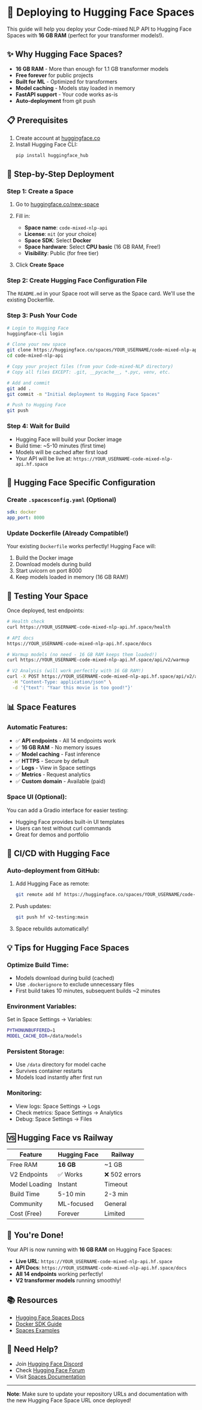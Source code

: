 # 🚀 Deploying to Hugging Face Spaces

This guide will help you deploy your Code-mixed NLP API to Hugging Face Spaces with **16 GB RAM** (perfect for your transformer models!).

## ✨ Why Hugging Face Spaces?

- **16 GB RAM** - More than enough for 1.1 GB transformer models
- **Free forever** for public projects
- **Built for ML** - Optimized for transformers
- **Model caching** - Models stay loaded in memory
- **FastAPI support** - Your code works as-is
- **Auto-deployment** from git push

## 📋 Prerequisites

1. Create account at [huggingface.co](https://huggingface.co/join)
2. Install Hugging Face CLI:
   ```bash
   pip install huggingface_hub
   ```

## 🔧 Step-by-Step Deployment

### Step 1: Create a Space

1. Go to [huggingface.co/new-space](https://huggingface.co/new-space)
2. Fill in:
   - **Space name**: `code-mixed-nlp-api`
   - **License**: `mit` (or your choice)
   - **Space SDK**: Select **Docker**
   - **Space hardware**: Select **CPU basic** (16 GB RAM, Free!)
   - **Visibility**: Public (for free tier)

3. Click **Create Space**

### Step 2: Create Hugging Face Configuration File

The `README.md` in your Space root will serve as the Space card. We'll use the existing Dockerfile.

### Step 3: Push Your Code

```bash
# Login to Hugging Face
huggingface-cli login

# Clone your new space
git clone https://huggingface.co/spaces/YOUR_USERNAME/code-mixed-nlp-api
cd code-mixed-nlp-api

# Copy your project files (from your Code-mixed-NLP directory)
# Copy all files EXCEPT: .git, __pycache__, *.pyc, venv, etc.

# Add and commit
git add .
git commit -m "Initial deployment to Hugging Face Spaces"

# Push to Hugging Face
git push
```

### Step 4: Wait for Build

- Hugging Face will build your Docker image
- Build time: ~5-10 minutes (first time)
- Models will be cached after first load
- Your API will be live at: `https://YOUR_USERNAME-code-mixed-nlp-api.hf.space`

## 🎯 Hugging Face Specific Configuration

### Create `.spacesconfig.yaml` (Optional)

```yaml
sdk: docker
app_port: 8000
```

### Update Dockerfile (Already Compatible!)

Your existing `Dockerfile` works perfectly! Hugging Face will:
1. Build the Docker image
2. Download models during build
3. Start uvicorn on port 8000
4. Keep models loaded in memory (16 GB RAM!)

## 🧪 Testing Your Space

Once deployed, test endpoints:

```bash
# Health check
curl https://YOUR_USERNAME-code-mixed-nlp-api.hf.space/health

# API docs
https://YOUR_USERNAME-code-mixed-nlp-api.hf.space/docs

# Warmup models (no need - 16 GB RAM keeps them loaded!)
curl https://YOUR_USERNAME-code-mixed-nlp-api.hf.space/api/v2/warmup

# V2 Analysis (will work perfectly with 16 GB RAM!)
curl -X POST https://YOUR_USERNAME-code-mixed-nlp-api.hf.space/api/v2/analyze \
  -H "Content-Type: application/json" \
  -d '{"text": "Yaar this movie is too good!"}'
```

## 📊 Space Features

### Automatic Features:
- ✅ **API endpoints** - All 14 endpoints work
- ✅ **16 GB RAM** - No memory issues
- ✅ **Model caching** - Fast inference
- ✅ **HTTPS** - Secure by default
- ✅ **Logs** - View in Space settings
- ✅ **Metrics** - Request analytics
- ✅ **Custom domain** - Available (paid)

### Space UI (Optional):
You can add a Gradio interface for easier testing:
- Hugging Face provides built-in UI templates
- Users can test without curl commands
- Great for demos and portfolio

## 🔄 CI/CD with Hugging Face

### Auto-deployment from GitHub:

1. Add Hugging Face as remote:
   ```bash
   git remote add hf https://huggingface.co/spaces/YOUR_USERNAME/code-mixed-nlp-api
   ```

2. Push updates:
   ```bash
   git push hf v2-testing:main
   ```

3. Space rebuilds automatically!

## 💡 Tips for Hugging Face Spaces

### Optimize Build Time:
- Models download during build (cached)
- Use `.dockerignore` to exclude unnecessary files
- First build takes 10 minutes, subsequent builds ~2 minutes

### Environment Variables:
Set in Space Settings → Variables:
```bash
PYTHONUNBUFFERED=1
MODEL_CACHE_DIR=/data/models
```

### Persistent Storage:
- Use `/data` directory for model cache
- Survives container restarts
- Models load instantly after first run

### Monitoring:
- View logs: Space Settings → Logs
- Check metrics: Space Settings → Analytics
- Debug: Space Settings → Files

## 🆚 Hugging Face vs Railway

| Feature | Hugging Face | Railway |
|---------|-------------|---------|
| Free RAM | **16 GB** | ~1 GB |
| V2 Endpoints | ✅ Works | ❌ 502 errors |
| Model Loading | Instant | Timeout |
| Build Time | 5-10 min | 2-3 min |
| Community | ML-focused | General |
| Cost (Free) | Forever | Limited |

## 🎉 You're Done!

Your API is now running with **16 GB RAM** on Hugging Face Spaces:

- **Live URL**: `https://YOUR_USERNAME-code-mixed-nlp-api.hf.space`
- **API Docs**: `https://YOUR_USERNAME-code-mixed-nlp-api.hf.space/docs`
- **All 14 endpoints** working perfectly!
- **V2 transformer models** running smoothly!

## 📚 Resources

- [Hugging Face Spaces Docs](https://huggingface.co/docs/hub/spaces)
- [Docker SDK Guide](https://huggingface.co/docs/hub/spaces-sdks-docker)
- [Spaces Examples](https://huggingface.co/spaces)

## 🤝 Need Help?

- Join [Hugging Face Discord](https://hf.co/join/discord)
- Check [Hugging Face Forum](https://discuss.huggingface.co)
- Visit [Spaces Documentation](https://huggingface.co/docs/hub/spaces)

---

**Note**: Make sure to update your repository URLs and documentation with the new Hugging Face Space URL once deployed!

